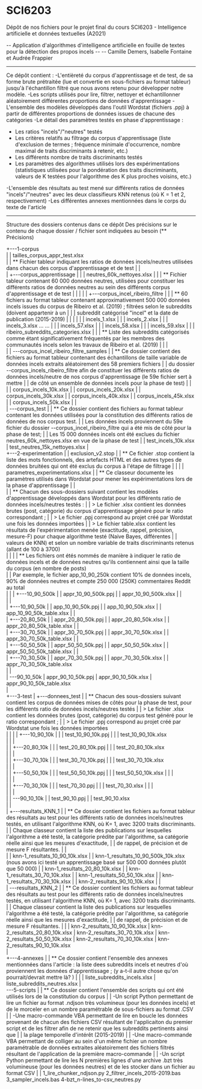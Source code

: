 # SCI6203
Dépôt de nos fichiers pour le projet final du cours SCI6203 - Intelligence artificielle et données textuelles (A2021)

-- Application d'algorithmes d'intelligence artificielle en fouille de textes pour la détection des propos incels --
-- Camille Demers, Isabelle Fontaine et Audrée Frappier

---------------------------------------------------------------------------------------------------------------------------------------------------------------------------------

Ce dépôt contient : 
-L'entièreté du corpus d'apprentissage et de test, de sa forme brute prétraitée (lue et convertie en sous-fichiers au format tableur) jusqu'à l'échantillon filtré que nous avons retenu pour développer notre modèle. 
-Les scripts utilisés pour lire, filtrer, nettoyer et échantillonner aléatoirement différentes proportions de données d'apprentissage
-L'ensemble des modèles développés dans l'outil Wordstat (fichiers .ppj) à partir de différentes proportions de données issues de chacune des catégories
-Le détail des paramètres testés en phase d'apprentissage : 
  - Les ratios "incels"/"neutres" testés
  - Les critères relatifs au filtrage  du corpus d'apprentissage (liste d'exclusion de termes ; fréquence minimale d'occurrence, nombre maximal de traits discriminants à retenir, etc.)
  - Les différents nombre de traits discriminants testés 
  - Les paramètres des algorithmes utilisés lors des expérimentations (statistiques utilisées pour la pondération des traits discriminants, valeurs de K testées pour l'algorithme des K plus proches voisins, etc.)

-L'ensemble des résultats au test mené sur différents ratios de données "incels"/"neutres" avec les deux classifieurs KNN retenus (où K = 1 et 2, respectivement)
-Les différentes annexes mentionnées dans le corps du texte de l'article

---------------------------------------------------------------------------------------------------------------------------------------------------------------------------------

Structure des dossiers contenus dans ce dépôt
Des précisions sur le contenu de chaque dossier / fichier sont indiquées au besoin (** Précisions)

+---1-corpus<br/>
|   |   tailles_corpus_appr_test.xlsx  
|   |   ** Fichier tableur indiquant les ratios de données incels/neutres utilisées dans chacun des corpus d'apprentissage et de test
|   |   
|   +---corpus_apprentissage
|   |   |   neutres_60k_nettoyes.xlsx
|   |   |   ** Fichier tableur contenant 60 000 données neutres, utilisées pour constituer les différents ratios de données neutres au sein des différents corpus d'apprentissage et de test 
|   |   | 
|   |   +---corpus_incel_ribeiro_filtre
|   |   |   ** 60 fichiers au format tableur contenant approximativement 500 000 données incels issues du corpus de Ribeiro et al. (2019) ; filtrées selon le subreddits (doivent appartenir à un
|   |   |      subreddit catégorisé "incel" et la date de publication (2015-2019)
|   |   | 
|   |   |       incels_1.xlsx
|   |   |       incels_2.xlsx
|   |   |       incels_3.xlsx
   ...               ...
|   |   |       incels_57.xlsx
|   |   |       incels_58.xlsx
|   |   |       incels_59.xlsx
|   |   |       ribeiro_subreddits_categories.xlsx
|   |   |       ** Liste des subreddits catégorisés comme étant significativement fréquentés par les membres des communautés incels selon les travaux de Ribeiro et al. (2019)
|   |   |       
|   |   \---corpus_incel_ribeiro_filtre_samples
|   |       ** Ce dossier contient des fichiers au format tableur contenant des échantillons de taille variable de données incels extraits aléatoirement des 58 premiers fichiers 
|   |	       du dossier --corpus_incels_ribeiro_filtre afin de constituer les différents ratios de données incels/neutre de nos corpus d'apprentissage (le 59e fichier sert à mettre
|   | 	       de côté un ensemble de données incels pour la phase de test)
|   |   
|   |           corpus_incels_10k.xlsx
|   |           corpus_incels_20k.xlsx
|   |           corpus_incels_30k.xlsx
|   |           corpus_incels_40k.xlsx
|   |           corpus_incels_45k.xlsx
|   |           corpus_incels_50k.xlsx
|   |           
|   \---corpus_test
|   |   ** Ce dossier contient des fichiers au format tableur contenant les données utilisées pour la constitution des différents ratios de données de nos corpus test. 
|   |      Les données incels proviennent du 59e fichier du dossier --corpus_incel_ribeiro_filtre qui a été mis de côté pour la phase de test;
|   |      Les 15 000 données incels ont été exclues du fichier neutres_60k_nettoyes.xlsx en vue de la phase de test
|
|           test_incels_10k.xlsx
|           test_neutres_15k_nettoyes.xlsx
|           
+---2-experimentation
|   |   exclusion_v2.stop
|   |   ** Ce fichier .stop contient la liste des mots fonctionnels, des artefacts HTML et des autres types de données bruitées qui ont été exclus du corpus à l'étape de filtrage
|   | 
|   |   parametres_experimentations.xlsx
|   |   ** Ce classeur documente les paramètres utilisés dans Wordstat pour mener les expérimentations lors de la phase d'apprentissage
|   |   
|   |   ** Chacun des sous-dossiers suivant contient les modèles d'apprentissage développés dans Wordstat pour les différents ratio de données incels/neutres testés : 
|   |      > Le fichier .xlsx contient les données brutes (post, catégorie) du corpus d'apprentissage généré pour le ratio correspondant ; 
|   |      > Le fichier .ppj correspond au projet créé par Wordstat une fois les données importées
|   |      > Le fichier table.xlsx contient les résultats de l'expérimentation menée (exactitude, rappel, précision, mesure-F) pour chaque algorithme testé (Naive Bayes, différentes
|   |        valeurs de KNN) et selon un nombre variable de traits discriminants retenus (allant de 100 à 3700)        
|   | 
|   |   ** Les fichiers ont étés nommés de manière à indiquer le ratio de données incels et de données neutres qu'ils contiennent ainsi que la taille du corpus (en nombre de posts)      
|   |   Par exemple, le fichier app_10_90_250k contient 10% de données incels, 90% de données neutres et compte 250 000 (250K) commentaires Reddit au total    
|   | 
|   +---10_90_500k
|   |       appr_10_90_500k.ppj
|   |       appr_10_90_500k.xlsx
|   |       
|   |       
|   +---10_90_50k
|   |       app_10_90_50k.ppj
|   |       app_10_90_50k.xlsx
|   |       app_10_90_50k_table.xlsx
|   |       
|   +---20_80_50k
|   |       appr_20_80_50k.ppj
|   |       appr_20_80_50k.xlsx
|   |       appr_20_80_50k_table.xlsx
|   |       
|   +---30_70_50k
|   |       appr_30_70_50k.ppj
|   |       appr_30_70_50k.xlsx
|   |       appr_30_70_50k_table.xlsx
|   |       
|   +---50_50_50k
|   |       appr_50_50_50k.ppj
|   |       appr_50_50_50k.xlsx
|   |       appr_50_50_50k_table.xlsx
|   |       
|   +---70_30_50k
|   |       appr_70_30_50k.ppj
|   |       appr_70_30_50k.xlsx
|   |       appr_70_30_50k_table.xlsx  
|   |       
|   \---90_10_50k
|           appr_90_10_50k.ppj
|           appr_90_10_50k.xlsx
|           appr_90_10_50k_table.xlsx         
|           
+---3-test
|   +---donnees_test
|   |   ** Chacun des sous-dossiers suivant contient les corpus de données mises de côtés pour la phase de test, pour les différents ratio de données incels/neutres testés 
|   |      > Le fichier .xlsx contient les données brutes (post, catégorie) du corpus test généré pour le ratio correspondant ; 
|   |      > Le fichier .ppj correspond au projet créé par Wordstat une fois les données importées  
|   |
|   |   +---10_90_10k
|   |   |       test_10_90_10k.ppj
|   |   |       test_10_90_10k.xlsx      
|   |   |       
|   |   +---20_80_10k
|   |   |       test_20_80_10k.ppj
|   |   |       test_20_80_10k.xlsx     
|   |   |       
|   |   +---30_70_10k
|   |   |       test_30_70_10k.ppj
|   |   |       test_30_70_10k.xlsx      
|   |   |       
|   |   +---50_50_10k
|   |   |       test_50_50_10k.ppj
|   |   |       test_50_50_10k.xlsx
|   |   |       
|   |   |       
|   |   +---70_30_10k
|   |   |       test_70_30.ppj
|   |   |       test_70_30.xlsx
|   |   |       
|   |   |       
|   |   \---90_10_10k
|   |           test_90_10.ppj
|   |           test_90_10.xlsx          
|   |           
|   +---resultats_KNN_1
|   |   ** Ce dossier contient les fichiers au format tableur des résultats au test pour les différents ratio de données incels/neutres testés, en utilisant l'algorithme KNN, où K= 1, avec 3200 traits discriminants.
|   |      Chaque classeur contient la liste des publications sur lesquelles l'algorithme a été testé, la catégorie prédite par l'algorithme, sa catégorie réelle ainsi que les mesures d'exactitude, 
|   | 	   de rappel, de précision et de mesure F résultantes.
|   |      
|   |       knn-1_resultats_10_90_10k.xlsx
|   |       knn-1_resultats_10_90_500k_10k.xlsx (nous avons ici testé un apprentissage basé sur 500 000 données plutôt que 50 000)
|   |       knn-1_resultats_20_80_10k.xlsx
|   |       knn-1_resultats_30_70_10k.xlsx
|   |       knn-1_resultats_50_50_10k.xlsx
|   |       knn-1_resultats_70_30_10k.xlsx
|   |       knn-2_resultats_90_10_10k.xlsx
|   |       
|   \---resultats_KNN_2
|   |   ** Ce dossier contient les fichiers au format tableur des résultats au test pour les différents ratio de données incels/neutres testés, en utilisant l'algorithme KNN, où K= 1, avec 3200 traits discriminants.
|   |      Chaque classeur contient la liste des publications sur lesquelles l'algorithme a été testé, la catégorie prédite par l'algorithme, sa catégorie réelle ainsi que les mesures d'exactitude, 
|   | 	   de rappel, de précision et de mesure F résultantes.
|   | 
|           knn-2_resultats_10_90_10k.xlsx
|           knn-2_resultats_20_80_10k.xlsx
|           knn-2_resultats_30_70_10k.xlsx
|           knn-2_resultats_50_50_10k.xlsx
|           knn-2_resultats_70_30_10k.xlsx
|           knn-2_resultats_90_10_10k.xlsx  
|         
+---4-annexes
|   |   ** Ce dossier contient l'ensemble des annexes mentionnées dans l'article : la liste dees subreddits incels et neutres d'où proviennent les données d'apprentissage ; (y a-t-il autre chose qu'on pourrait/devrait mettre là? )
|   | 
|       liste_subreddits_incels.xlsx
|       liste_subreddits_neutres.xlsx
|       
\---5-scripts
|   |  ** Ce dossier contient l'ensemble des scripts qui ont été utilisés lors de la constitution du corpus 
|   |  -Un script Python permettant de lire un fichier au format .ndjson très volumineux (pour les données incels) et de le morceler en un nombre paramétrable de sous-fichiers au format .CSV 
|   |  -Une macro-commande VBA permettant de lire en boucle les données provenant de chacun des fichiers CSV résultant de l'applicaiton du premier script et de les filtrer afin de ne retenir que les subreddits pertinents ainsi que
|   |   la plage temporelle d'intérêt (2015-2019)
|   |  -Une macro-commande VBA permettant de colliger au sein d'un même fichier un nombre paramétrable de données extraites aléatoirement des fichiers filtrés résultant de l'application de la première macro-commande
|   |  -Un script Python permettant de lire les N premières lignes d'une archive .bzt très volumineuse (pour les données neutres) et de les stocker dans un fichier au format CSV 
|   |
        1_lire_chunker_ndjson.py
        2_filtrer_incels_2015-2019.bas
        3_sampler_incels.bas
        4-bzt_n-lines_to-csv_neutres.py
